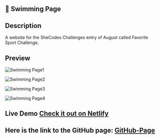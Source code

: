 <!-- PROJECT_METADATA
{
  "title": "Swimming Page",
  "description": "A website for the SheCodes Challenges entry of August called Favorite Sport Challenge.",
  "imagePreview": "https://github.com/FerRuizDevp/swimming-page/assets/117100019/3eb14f4a-5f47-437b-ba3e-744f001315b8",
  "githubLink": "https://github.com/FerRuizDevp/swimming-page",
  "netlifyLink": "https://swimming-page.netlify.app/",
  "tags": ["more-project", "landing-page", "HTML", "CSS", "static-design"]
}
-->
## 🥽 Swimming Page

## Description
A website for the SheCodes Challenges entry of August called Favorite Sport Challenge. 

## Preview
![Swimming Page1](https://github.com/FerRuizDevp/swimming-page/assets/117100019/3eb14f4a-5f47-437b-ba3e-744f001315b8)

![Swimming Page2](https://github.com/FerRuizDevp/swimming-page/assets/117100019/5523f2c9-7629-4927-a383-1ddad9f8bf81)

![Swimming Page3](https://github.com/FerRuizDevp/swimming-page/assets/117100019/e9fcdf18-6219-4db8-a812-d39d1f0e4a04)

![Swimming Page4](https://github.com/FerRuizDevp/swimming-page/assets/117100019/0f2face4-e9b0-4611-a348-9502374ba6f3)

## Live Demo [Check it out on Netlify](https://swimming-page.netlify.app/)

## Here is the link to the GitHub page: [GitHub-Page](https://ferruizdevp.github.io/swimming-page/)
